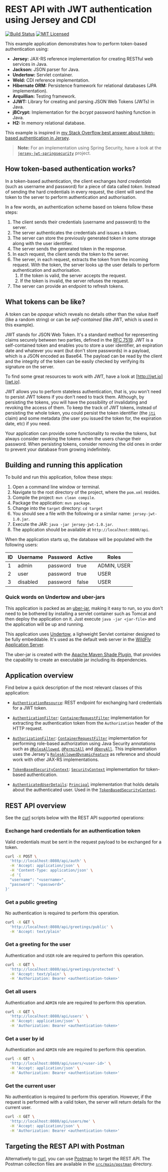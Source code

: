 # REST API with JWT authentication using Jersey and CDI

[![Build Status](https://travis-ci.org/cassiomolin/jersey-jwt.svg?branch=master)](https://travis-ci.org/cassiomolin/jersey-jwt)
[![MIT Licensed](https://img.shields.io/badge/license-MIT-blue.svg)](https://raw.githubusercontent.com/cassiomolin/jersey-jwt/master/LICENSE.txt)

This example application demonstrates how to perform token-based authentication using:

 - **Jersey:** JAX-RS reference implementation for creating RESTful web services in Java.
 - **Jackson:** JSON parser for Java.
 - **Undertow:** Servlet container.
 - **Weld:** CDI reference implementation.
 - **Hibernate ORM:** Persistence framework for relational databases (JPA implementation).
 - **Arquillian:** Testing framework.
 - **JJWT:** Library for creating and parsing JSON Web Tokens (JWTs) in Java.
 - **jBCrypt:** Implementation for the _bcrypt_ password hashing function in Java.
 - **H2:** In memory relational database.

This example is inspired in [my Stack Overflow best answer about token-based authentication in Jersey][answer].

> **Note:** For an implementation using Spring Security, have a look at the [`jersey-jwt-springsecurity`][example-with-spring-security] project.

## How token-based authentication works?

In a token-based authentication, the client exchanges _hard credentials_ (such as username and password) for a piece of data called _token_. Instead of sending the hard credentials in every request, the client will send the token to the server to perform authentication and authorisation.

In a few words, an authentication scheme based on tokens follow these steps:

1. The client sends their credentials (username and password) to the server.
1. The server authenticates the credentials and issues a token.
1. The server can store the previously generated token in some storage along with the user identifier.
1. The server sends the generated token in the response.
1. In each request, the client sends the token to the server.
1. The server, in each request, extracts the token from the incoming request. With the token, the server looks up the user details to perform authentication and authorisation.
    1. If the token is valid, the server accepts the request.
    1. If the token is invalid, the server refuses the request.
1. The server can provide an endpoint to refresh tokens.

## What tokens can be like?

A token can be _opaque_ which reveals no details other than the value itself (like a random string) or can be _self-contained_ (like JWT, which is used in this example).

JWT stands for JSON Web Token. It's a standard method for representing claims securely between two parties, defined in the [RFC 7519][]. JWT is a self-contained token and enables you to store a user identifier, an expiration date and whatever you want (but don't store passwords) in a payload, which is a JSON encoded as Base64. The payload can be read by the client and the integrity of the token can be easily checked by verifying its signature on the server.

To find some great resources to work with JWT, have a look at [http://jwt.io][jwt.io].

JWT allows you to perform stateless authentication, that is, you won't need to persist JWT tokens if you don't need to track them. Although, by persisting the tokens, you will have the possibility of invalidating and revoking the access of them. To keep the track of JWT tokens, instead of persisting the whole token, you could persist the token identifier (the [`jti`][jti claim] claim) and some metadata (the user you issued the token for, the expiration date, etc) if you need.

Your application can provide some functionality to revoke the tokens, but always consider revoking the tokens when the users change their password. When persisting tokens, consider removing the old ones in order to prevent your database from growing indefinitely.

## Building and running this application

To build and run this application, follow these steps:

1. Open a command line window or terminal.
1. Navigate to the root directory of the project, where the `pom.xml` resides.
1. Compile the project: `mvn clean compile`.
1. Package the application: `mvn package`.
1. Change into the `target` directory: `cd target`
1. You should see a file with the following or a similar name: `jersey-jwt-1.0.jar`.
1. Execute the JAR: `java -jar jersey-jwt-1.0.jar`.
1. The application should be available at `http://localhost:8080/api`.

When the application starts up, the database will be populated with the following users:

ID | Username | Password | Active | Roles
---|--------- |----------|--------|-------------
1  | admin    | password | true   | ADMIN, USER
2  | user     | password | true   | USER
3  | disabled | password | false  | USER

### Quick words on Undertow and uber-jars

This application is packed as an [uber-jar](https://stackoverflow.com/q/11947037/1426227), making it easy to run, so you don't need to be bothered by installing a servlet container such as Tomcat and then deploy the application on it. Just execute `java -jar <jar-file>` and the application will be up and running. 

This application uses [Undertow](http://undertow.io/), a lighweight Servlet container designed to be fully embeddable. It's used as the default web server in the [WildFly Application Server](http://wildfly.org/).

The uber-jar is created with the [Apache Maven Shade Plugin](https://maven.apache.org/plugins/maven-shade-plugin/), that provides the capability to create an executable jar including its dependencies.

## Application overview

Find below a quick description of the most relevant classes of this application:

- [`AuthenticationResource`](src/main/java/com/cassiomolin/example/security/api/resource/AuthenticationResource.java): REST endpoint for exchanging hard credentials for a JWT token.

- [`AuthenticationFilter`](src/main/java/com/cassiomolin/example/security/api/filter/AuthenticationFilter.java): [`ContainerRequestFilter`](https://docs.oracle.com/javaee/7/api/javax/ws/rs/container/ContainerRequestFilter.html) implementation for extracting the authentication token from the `Authorization` header of the HTTP request.

- [`AuthorizationFilter`](src/main/java/com/cassiomolin/example/security/api/filter/AuthorizationFilter.java): [`ContainerRequestFilter`](https://docs.oracle.com/javaee/7/api/javax/ws/rs/container/ContainerRequestFilter.html) implementation for performing role-based authorization using Java Security annotations such as [`@RolesAllowed`](https://docs.oracle.com/javaee/7/api/javax/annotation/security/RolesAllowed.html), [`@PermitAll`](https://docs.oracle.com/javaee/7/api/javax/annotation/security/PermitAll.html) and [`@DenyAll`](https://docs.oracle.com/javaee/7/api/javax/annotation/security/DenyAll.html). This implementation uses the Jersey's [`RolesAllowedDynamicFeature`](https://github.com/jersey/jersey/blob/master/core-server/src/main/java/org/glassfish/jersey/server/filter/RolesAllowedDynamicFeature.java) as reference and should work with other JAX-RS implementations.

- [`TokenBasedSecurityContext`](src/main/java/com/cassiomolin/example/security/api/TokenBasedSecurityContext.java): [`SecurityContext`](https://docs.oracle.com/javaee/7/api/javax/ws/rs/core/SecurityContext.html) implementation for token-based authentication.

- [`AuthenticatedUserDetails`](src/main/java/com/cassiomolin/example/security/api/AuthenticatedUserDetails.java): [`Principal`](http://docs.oracle.com/javase/8/docs/api/java/security/Principal.html) implementation that holds details about the authenticated user. Used in the [`TokenBasedSecurityContext`](src/main/java/com/cassiomolin/example/security/api/TokenBasedSecurityContext.java).

## REST API overview

See the [curl][] scripts below with the REST API supported operations:

### Exchange hard credentials for an authentication token

Valid credentials must be sent in the request payload to be exchanged for a token.

```bash
curl -X POST \
  'http://localhost:8080/api/auth' \
  -H 'Accept: application/json' \
  -H 'Content-Type: application/json' \
  -d '{
  "username": "<username>",
  "password": "<password>"
}'
```

### Get a public greeting

No authentication is required to perform this operation.

```bash
curl -X GET \
  'http://localhost:8080/api/greetings/public' \
  -H 'Accept: text/plain'
```

### Get a greeting for the user

Authentication and `USER` role are required to perform this operation.

```bash
curl -X GET \
  'http://localhost:8080/api/greetings/protected' \
  -H 'Accept: text/plain' \
  -H 'Authorization: Bearer <authentication-token>'
```

### Get all users

Authentication and `ADMIN` role are required to perform this operation.

```bash
curl -X GET \
  'http://localhost:8080/api/users' \
  -H 'Accept: application/json' \
  -H 'Authorization: Bearer <authentication-token>'
```

### Get a user by id

Authentication and `ADMIN` role are required to perform this operation.

```bash
curl -X GET \
  'http://localhost:8080/api/users/<user-id>' \
  -H 'Accept: application/json' \
  -H 'Authorization: Bearer <authentication-token>'
```

### Get the current user

No authentication is required to perform this operation. However, if the request is performed with a valid token, the server will return details for the current user.

```bash
curl -X GET \
  'http://localhost:8080/api/users/me' \
  -H 'Accept: application/json' \
  -H 'Authorization: Bearer <authentication-token>'
```

## Targeting the REST API with Postman

Alternatively to [curl][], you can use [Postman][] to target the REST API. The Postman collection files are available in the [`src/main/postman`](src/main/postman) directory.


[RFC 7519]: https://tools.ietf.org/html/rfc7519
[jwt.io]: http://jwt.io/
[jti claim]: https://tools.ietf.org/html/rfc7519#section-4.1.7
[Postman]: https://www.getpostman.com/
[answer]: https://stackoverflow.com/a/26778123/1426227
[example-with-spring-security]: https://github.com/cassiomolin/jersey-jwt-springsecurity
[curl]: https://curl.haxx.se/
